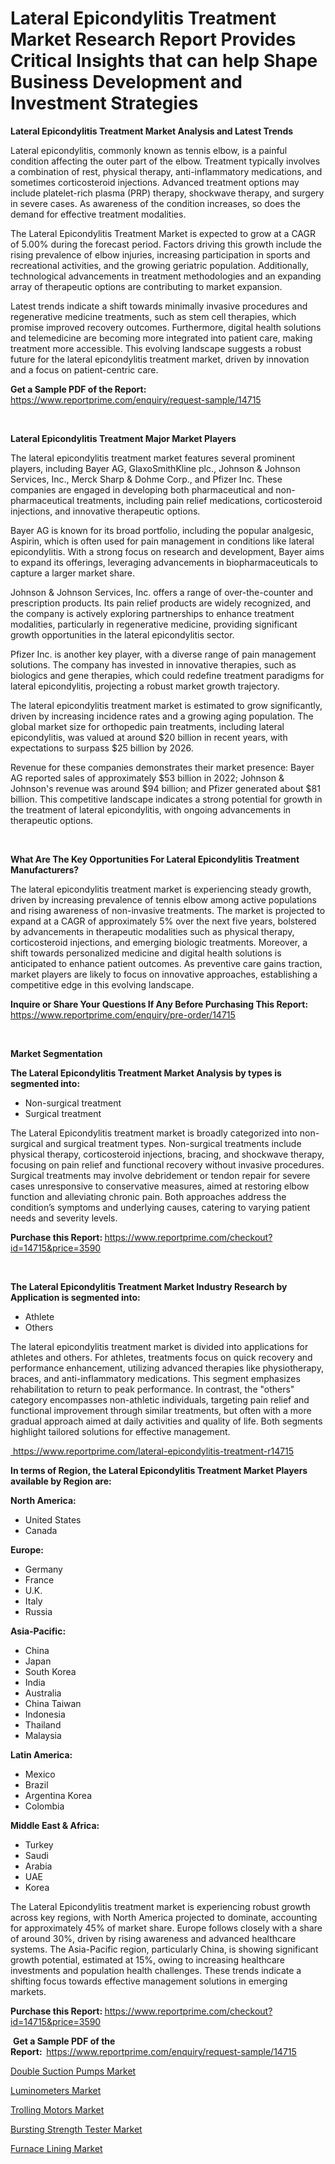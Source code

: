<p><h1>Lateral Epicondylitis Treatment Market Research Report Provides Critical Insights that can help Shape Business Development and Investment Strategies</h1></p><p><strong>Lateral Epicondylitis Treatment Market Analysis and Latest Trends</strong></p>
<p><p>Lateral epicondylitis, commonly known as tennis elbow, is a painful condition affecting the outer part of the elbow. Treatment typically involves a combination of rest, physical therapy, anti-inflammatory medications, and sometimes corticosteroid injections. Advanced treatment options may include platelet-rich plasma (PRP) therapy, shockwave therapy, and surgery in severe cases. As awareness of the condition increases, so does the demand for effective treatment modalities.</p><p>The Lateral Epicondylitis Treatment Market is expected to grow at a CAGR of 5.00% during the forecast period. Factors driving this growth include the rising prevalence of elbow injuries, increasing participation in sports and recreational activities, and the growing geriatric population. Additionally, technological advancements in treatment methodologies and an expanding array of therapeutic options are contributing to market expansion. </p><p>Latest trends indicate a shift towards minimally invasive procedures and regenerative medicine treatments, such as stem cell therapies, which promise improved recovery outcomes. Furthermore, digital health solutions and telemedicine are becoming more integrated into patient care, making treatment more accessible. This evolving landscape suggests a robust future for the lateral epicondylitis treatment market, driven by innovation and a focus on patient-centric care.</p></p>
<p><strong>Get a Sample PDF of the Report:&nbsp;</strong> <a href="https://www.reportprime.com/enquiry/request-sample/14715?utm_campaign=3550&utm_medium=2&utm_source=Github&utm_content=ia&utm_term=20032025&utm_id=lateral-epicondylitis-treatment">https://www.reportprime.com/enquiry/request-sample/14715</a></p>
<p>&nbsp;</p>
<p><strong>Lateral Epicondylitis Treatment Major Market Players</strong></p>
<p><p>The lateral epicondylitis treatment market features several prominent players, including Bayer AG, GlaxoSmithKline plc., Johnson & Johnson Services, Inc., Merck Sharp & Dohme Corp., and Pfizer Inc. These companies are engaged in developing both pharmaceutical and non-pharmaceutical treatments, including pain relief medications, corticosteroid injections, and innovative therapeutic options.</p><p>Bayer AG is known for its broad portfolio, including the popular analgesic, Aspirin, which is often used for pain management in conditions like lateral epicondylitis. With a strong focus on research and development, Bayer aims to expand its offerings, leveraging advancements in biopharmaceuticals to capture a larger market share.</p><p>Johnson & Johnson Services, Inc. offers a range of over-the-counter and prescription products. Its pain relief products are widely recognized, and the company is actively exploring partnerships to enhance treatment modalities, particularly in regenerative medicine, providing significant growth opportunities in the lateral epicondylitis sector.</p><p>Pfizer Inc. is another key player, with a diverse range of pain management solutions. The company has invested in innovative therapies, such as biologics and gene therapies, which could redefine treatment paradigms for lateral epicondylitis, projecting a robust market growth trajectory.</p><p>The lateral epicondylitis treatment market is estimated to grow significantly, driven by increasing incidence rates and a growing aging population. The global market size for orthopedic pain treatments, including lateral epicondylitis, was valued at around $20 billion in recent years, with expectations to surpass $25 billion by 2026.</p><p>Revenue for these companies demonstrates their market presence: Bayer AG reported sales of approximately $53 billion in 2022; Johnson & Johnson's revenue was around $94 billion; and Pfizer generated about $81 billion. This competitive landscape indicates a strong potential for growth in the treatment of lateral epicondylitis, with ongoing advancements in therapeutic options.</p></p>
<p>&nbsp;</p>
<p><strong>What Are The Key Opportunities For Lateral Epicondylitis Treatment Manufacturers?</strong></p>
<p><p>The lateral epicondylitis treatment market is experiencing steady growth, driven by increasing prevalence of tennis elbow among active populations and rising awareness of non-invasive treatments. The market is projected to expand at a CAGR of approximately 5% over the next five years, bolstered by advancements in therapeutic modalities such as physical therapy, corticosteroid injections, and emerging biologic treatments. Moreover, a shift towards personalized medicine and digital health solutions is anticipated to enhance patient outcomes. As preventive care gains traction, market players are likely to focus on innovative approaches, establishing a competitive edge in this evolving landscape.</p></p>
<p><strong>Inquire or Share Your Questions If Any Before Purchasing This Report:</strong> <a href="https://www.reportprime.com/enquiry/pre-order/14715?utm_campaign=3550&utm_medium=2&utm_source=Github&utm_content=ia&utm_term=20032025&utm_id=lateral-epicondylitis-treatment">https://www.reportprime.com/enquiry/pre-order/14715</a></p>
<p>&nbsp;</p>
<p><strong>Market Segmentation</strong></p>
<p><strong>The Lateral Epicondylitis Treatment Market Analysis by types is segmented into:</strong></p>
<p><ul><li>Non-surgical treatment</li><li>Surgical treatment</li></ul></p>
<p><p>The Lateral Epicondylitis treatment market is broadly categorized into non-surgical and surgical treatment types. Non-surgical treatments include physical therapy, corticosteroid injections, bracing, and shockwave therapy, focusing on pain relief and functional recovery without invasive procedures. Surgical treatments may involve debridement or tendon repair for severe cases unresponsive to conservative measures, aimed at restoring elbow function and alleviating chronic pain. Both approaches address the condition’s symptoms and underlying causes, catering to varying patient needs and severity levels.</p></p>
<p><strong>Purchase this Report:&nbsp;</strong><a href="https://www.reportprime.com/checkout?id=14715&price=3590&utm_campaign=3550&utm_medium=2&utm_source=Github&utm_content=ia&utm_term=20032025&utm_id=lateral-epicondylitis-treatment">https://www.reportprime.com/checkout?id=14715&price=3590</a></p>
<p>&nbsp;</p>
<p><strong>The Lateral Epicondylitis Treatment Market Industry Research by Application is segmented into:</strong></p>
<p><ul><li>Athlete</li><li>Others</li></ul></p>
<p><p>The lateral epicondylitis treatment market is divided into applications for athletes and others. For athletes, treatments focus on quick recovery and performance enhancement, utilizing advanced therapies like physiotherapy, braces, and anti-inflammatory medications. This segment emphasizes rehabilitation to return to peak performance. In contrast, the "others" category encompasses non-athletic individuals, targeting pain relief and functional improvement through similar treatments, but often with a more gradual approach aimed at daily activities and quality of life. Both segments highlight tailored solutions for effective management.</p></p>
<p><a href="https://www.reportprime.com/lateral-epicondylitis-treatment-r14715?utm_campaign=3550&utm_medium=2&utm_source=Github&utm_content=ia&utm_term=20032025&utm_id=lateral-epicondylitis-treatment">&nbsp;https://www.reportprime.com/lateral-epicondylitis-treatment-r14715</a></p>
<p><strong>In terms of Region, the Lateral Epicondylitis Treatment Market Players available by Region are:</strong></p>
<p>
    <p> <strong> North America: </strong>
        <ul>
            <li>United States</li>
            <li>Canada</li>
        </ul>
        </p> 
    <p> <strong> Europe: </strong>
        <ul>
            <li>Germany</li>
            <li>France</li>
            <li>U.K.</li>
            <li>Italy</li>
            <li>Russia</li>
        </ul>
        </p> 
    <p> <strong> Asia-Pacific: </strong>
        <ul>
            <li>China</li>
            <li>Japan</li>
            <li>South Korea</li>
            <li>India</li>
            <li>Australia</li>
            <li>China Taiwan</li>
            <li>Indonesia</li>
            <li>Thailand</li>
            <li>Malaysia</li>
        </ul>
        </p> 
    <p> <strong> Latin America: </strong>
        <ul>
            <li>Mexico</li>
            <li>Brazil</li>
            <li>Argentina Korea</li>
            <li>Colombia</li>
        </ul>
        </p> 
    <p> <strong> Middle East & Africa: </strong>
        <ul>
            <li>Turkey</li>
            <li>Saudi</li>
            <li>Arabia</li>
            <li>UAE</li>
            <li>Korea</li>
        </ul>
    </p>
    </p>
<p><p>The Lateral Epicondylitis treatment market is experiencing robust growth across key regions, with North America projected to dominate, accounting for approximately 45% of market share. Europe follows closely with a share of around 30%, driven by rising awareness and advanced healthcare systems. The Asia-Pacific region, particularly China, is showing significant growth potential, estimated at 15%, owing to increasing healthcare investments and population health challenges. These trends indicate a shifting focus towards effective management solutions in emerging markets.</p></p>
<p><strong>Purchase this Report: </strong><a href="https://www.reportprime.com/checkout?id=14715&price=3590&utm_campaign=3550&utm_medium=2&utm_source=Github&utm_content=ia&utm_term=20032025&utm_id=lateral-epicondylitis-treatment">https://www.reportprime.com/checkout?id=14715&price=3590</a></p>
<p>&nbsp;<strong>Get a Sample PDF of the Report:&nbsp;&nbsp;</strong><a href="https://www.reportprime.com/enquiry/request-sample/14715?utm_campaign=3550&utm_medium=2&utm_source=Github&utm_content=ia&utm_term=20032025&utm_id=lateral-epicondylitis-treatment">https://www.reportprime.com/enquiry/request-sample/14715</a></p>
<p><strong></strong></p>
<p><p><a href="https://www.linkedin.com/pulse/exploring-growth-potential-double-suction-pumps-market-size-3rr2c?utm_campaign=3550&utm_medium=2&utm_source=Github&utm_content=ia&utm_term=20032025&utm_id=lateral-epicondylitis-treatment">Double Suction Pumps Market</a></p><p><a href="https://www.linkedin.com/pulse/disruption-innovation-luminometers-industry-market-analysis-trcic?utm_campaign=3550&utm_medium=2&utm_source=Github&utm_content=ia&utm_term=20032025&utm_id=lateral-epicondylitis-treatment">Luminometers Market</a></p><p><a href="https://www.linkedin.com/pulse/comprehensive-trolling-motors-market-report-360-degree-analysis-mmodc?utm_campaign=3550&utm_medium=2&utm_source=Github&utm_content=ia&utm_term=20032025&utm_id=lateral-epicondylitis-treatment">Trolling Motors Market</a></p><p><a href="https://www.linkedin.com/pulse/research-report-value-market-segmentation-share-analysis-ydl9c?utm_campaign=3550&utm_medium=2&utm_source=Github&utm_content=ia&utm_term=20032025&utm_id=lateral-epicondylitis-treatment">Bursting Strength Tester Market</a></p><p><a href="https://www.linkedin.com/pulse/analysis-furnace-lining-market-fueled-growth-cagr-93-from-2025-vdekf?utm_campaign=3550&utm_medium=2&utm_source=Github&utm_content=ia&utm_term=20032025&utm_id=lateral-epicondylitis-treatment">Furnace Lining Market</a></p></p>